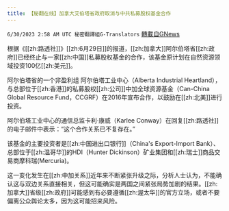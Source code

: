 ```yaml
---
title: 【秘翻在线】加拿大艾伯塔省政府取消与中共私募股权基金合作
---
```

`6/30/2023 2:58 AM UTC 秘密翻譯組G-Translators` [轉載自GNews](https://gnews.org/articles/1425055)

根据《[[zh:路透社]]》[[zh:6月29日]]的报道，[[zh:加拿大]]阿尔伯塔省[[zh:政府]]已经终止与一家[[zh:中国]]私募股权基金的合作，该基金原计划在自然资源领域投资100亿[[zh:美元]]。

阿尔伯塔省的一个非盈利组 阿尔伯塔工业中心（Alberta Industrial Heartland），与总部位于[[zh:香港]]的私募股权[[zh:公司]]中加全球资源基金（Can-China Global Resource Fund，CCGRF）在2016年宣布合作，以鼓励在[[zh:北美]]进行投资。

阿尔伯塔工业中心的通信总监卡利·康威（Karlee Conway）在回复[[zh:路透社]]的电子邮件中表示：“这个合作关系已不复存在。”

该基金的主要投资者是[[zh:中国进出口银行]]（China's Export-Import Bank）、总部位于[[zh:温哥华]]的HDI（Hunter Dickinson）矿业集团和[[zh:瑞士]]商品交易商摩科瑞(Mercuria)。

这一变化发生在[[zh:中加关系]]近年来不断紧张升级之际，分析人士认为，不能确认这与双边关系直接相关，但这可能确实是两国之间紧张局势加剧的结果。[[zh:加拿大]]省级[[zh:政府]]可能感到有必要遵循[[zh:渥太华]]的官方立场，或者不要偏离公众舆论太多，因为这可能招来风险。
